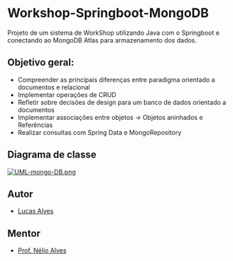 # Workshop-Springboot-MongoDB

Projeto de um sistema de WorkShop utilizando Java com o Springboot e conectando ao MongoDB Atlas para armazenamento dos dados.

## Objetivo geral:
- Compreender as principais diferenças entre paradigma orientado a documentos e relacional
- Implementar operações de CRUD
- Refletir sobre decisões de design para um banco de dados orientado a documentos
- Implementar associações entre objetos -> Objetos aninhados e Referências
-  Realizar consultas com Spring Data e MongoRepository


## Diagrama de classe

[![UML-mongo-DB.png](https://i.postimg.cc/FKZZXZg4/UML-mongo-DB.png)](https://postimg.cc/4KYtzpSL)


## Autor

- [Lucas Alves](https://github.com/lucasbarbosaalves)


## Mentor

- [Prof. Nélio Alves](https://github.com/acenelio)
